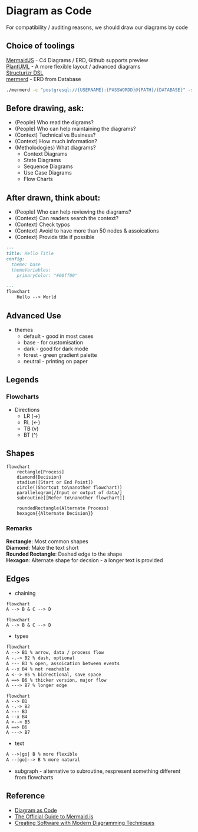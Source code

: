# Diagram as Code

For compatibility / auditing reasons, we should draw our diagrams by code

## Choice of toolings
[MermaidJS](https://mermaid.js.org "https://mermaid.js.org") - C4 Diagrams / ERD, Github supports preview  
[PlantUML](https://plantuml.com "https://plantuml.com") - A more flexible layout / advanced diagrams  
[Structurizr DSL](https://structurizr.com "https://structurizr.com")  
[mermerd](https://github.com/KarnerTh/mermerd "https://github.com/KarnerTh/mermerd") - ERD from Database

```bash
./mermerd -c "postgresql://{USERNAME}:{PASSWORDD}@{PATH}/{DATABASE}" -s public
```

## Before drawing, ask:
- (People) Who read the digrams?  
- (People) Who can help maintaining the diagrams?  
- (Context) Technical vs Business?  
- (Context) How much information?  
- (Metholodogies) What diagrams?  
    - Context Diagrams  
    - State Diagrams  
    - Sequence Diagrams  
    - Use Case Diagrams  
    - Flow Charts

## After drawn, think about:
- (People) Who can help reviewing the diagrams?  
- (Context) Can readers search the context?  
- (Context) Check typos  
- (Context) Avoid to have more than 50 nodes & assoications
- (Context) Provide title if possible

```markdown
---
title: Hello Title
config:
  theme: base
  themeVariables:
    primaryColor: "#00ff00"

---
flowchart
	Hello --> World
```

## Advanced Use
- themes
    - default - good in most cases
    - base - for customisation
    - dark - good for dark mode
    - forest - green gradient palette
    - neutral - printing on paper

## Legends
### Flowcharts

- Directions
    - LR (->)
    - RL (<-)
    - TB (v)
    - BT (^)

## Shapes

```mermaid
flowchart
	rectangle[Process]
    diamond{Decision}
    stadium([Start or End Point])
    circle((Shortcut to\nanother flowchart))
    parallelogram[/Input or output of data/]
    subroutine[[Refer to\nanother flowchart]]

    roundedRectangle(Alternate Process)
    hexagon{{Alternate Decision}}
```
### Remarks
**Rectangle**: Most common shapes  
**Diamond**: Make the text short  
**Rounded Rectangle**: Dashed edge to the shape  
**Hexagon**: Alternate shape for decsion - a longer text is provided  

## Edges
- chaining
```markdown
flowchart
A --> B & C --> D
```

```mermaid
flowchart
A --> B & C --> D
```

- types
```markdown
flowchart
A --> B1 % arrow, data / process flow
A -.-> B2 % dash, optional
A --- B3 % open, assoication between events
A --x B4 % not reachable
A <--> B5 % bidrectional, save space
A ==> B6 % thicker version, major flow
A ---> B7 % longer edge
```

```mermaid
flowchart
A --> B1
A -.-> B2
A --- B3
A --x B4
A <--> B5
A ==> B6
A ---> B7
```
- text
```markdown
A -->|go| B % more flexible
A --|go|--> B % more natural
```

- subgraph - alternative to subroutine, respresent something different from flowcharts

## Reference
- [Diagram as Code](https://blog.bytebytego.com/p/diagram-as-code "https://blog.bytebytego.com/p/diagram-as-code")  
- [The Official Guide to Mermaid.js](https://mermaid.js.org/landing "https://mermaid.js.org/landing")  
- [Creating Software with Modern Diagramming Techniques](https://pragprog.com/titles/apdiag/creating-software-with-modern-diagramming-techniques "https://pragprog.com/titles/apdiag/creating-software-with-modern-diagramming-techniques")
